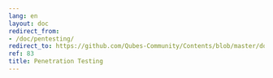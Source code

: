 ```yaml
---
lang: en
layout: doc
redirect_from:
- /doc/pentesting/
redirect_to: https://github.com/Qubes-Community/Contents/blob/master/docs/os/pentesting.md
ref: 83
title: Penetration Testing
---
```

